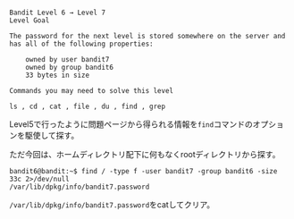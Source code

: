 ```

Bandit Level 6 → Level 7
Level Goal

The password for the next level is stored somewhere on the server and has all of the following properties:

    owned by user bandit7
    owned by group bandit6
    33 bytes in size

Commands you may need to solve this level

ls , cd , cat , file , du , find , grep
```

Level5で行ったように問題ページから得られる情報を`find`コマンドのオプションを駆使して探す。  

ただ今回は、ホームディレクトリ配下に何もなくrootディレクトリから探す。  

```
bandit6@bandit:~$ find / -type f -user bandit7 -group bandit6 -size 33c 2>/dev/null
/var/lib/dpkg/info/bandit7.password
```

`/var/lib/dpkg/info/bandit7.password`をcatしてクリア。  

